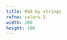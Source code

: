 ```yaml
---
title: RGB by strings
refno: colors.5
width: 200
height: 100
---
```


<script>
function setup() {
  canvas = createCanvas(200, 100);
  }
function draw() {
  c = color('rgb(0%, 0%, 100%)');
  background(c);
}
</script>
